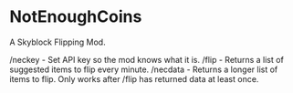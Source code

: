 # NotEnoughCoins
A Skyblock Flipping Mod.

/neckey <key> - Set API key so the mod knows what it is.
/flip - Returns a list of suggested items to flip every minute.
/necdata - Returns a longer list of items to flip. Only works after /flip has returned data at least once.
